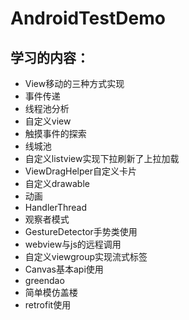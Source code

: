 # AndroidTestDemo
## 学习的内容：
- View移动的三种方式实现
- 事件传递
- 线程池分析
- 自定义view
- 触摸事件的探索
- 线城池
- 自定义listview实现下拉刷新了上拉加载
- ViewDragHelper自定义卡片
- 自定义drawable
- 动画
- HandlerThread
- 观察者模式
- GestureDetector手势类使用
- webview与js的远程调用
- 自定义viewgroup实现流式标签
- Canvas基本api使用
- greendao
- 简单模仿盖楼
- retrofit使用
